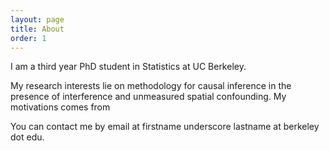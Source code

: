 ```yaml
---
layout: page
title: About
order: 1
---
```


I am a third year PhD student in Statistics at UC Berkeley.

My research interests lie on methodology for causal inference in the presence of interference and unmeasured spatial confounding. My motivations comes from

You can contact me by email at firstname underscore lastname at berkeley dot edu.
